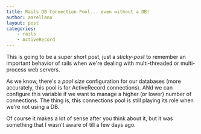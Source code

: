```yaml
---
title: Rails DB Connection Pool... even without a DB!
author: aarellano
layout: post
categories:
    - rails
    - ActiveRecord
---
```


This is going to be a super short post, just a *sticky-post* to remember an important behavior of rails when we're dealing with multi-threaded or multi-process web servers.

As we know, there's a *pool size* configuration for our databases (more accurately, this pool is for ActiveRecord connections). ANd we can configure this variable if we want to manage a higher (or lower) number of connections. The thing is, this connections pool is still playing its role when we're not using a DB.

Of course it makes a lot of sense after you think about it, but it was something that I wasn't aware of till a few days ago.
